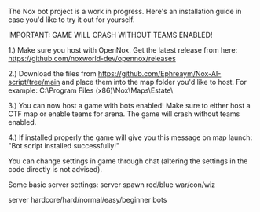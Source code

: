 The Nox bot project is a work in progress. Here's an installation guide in case you'd like to try it out for yourself.

IMPORTANT: GAME WILL CRASH WITHOUT TEAMS ENABLED!

1.) Make sure you host with OpenNox. Get the latest release from here: https://github.com/noxworld-dev/opennox/releases

2.) Download the files from https://github.com/Ephreaym/Nox-AI-script/tree/main and place them into the map folder you'd like to host. For example: C:\Program Files (x86)\Nox\Maps\Estate\

3.) You can now host a game with bots enabled! Make sure to either host a CTF map or enable teams for arena. The game will crash without teams enabled.

4.) If installed properly the game will give you this message on map launch: "Bot script installed successfully!"

You can change settings in game through chat (altering the settings in the code directly is not advised).

Some basic server settings:
server spawn red/blue war/con/wiz

server hardcore/hard/normal/easy/beginner bots
